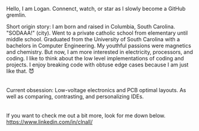 Hello, I am Logan. Connenct, watch, or star as I slowly become a GitHub gremlin.

Short origin story: I am born and raised in Columbia, South Carolina. "SODAAA!" (city). Went to a private catholic school from elementary until middle school. Graduated from the University of South Carolina with a bachelors in Computer Engineering. My youthful passions were magnetics and chemistry. But now, I am more interested in electricity, processors, and coding. I like to think about the low level implementations of coding and projects. I enjoy breaking code with obtuse edge cases because I am just like that. 😈
<br>
<br>
<br>
Current obsession: Low-voltage electronics and PCB optimal layouts. As well as comparing, contrasting, and personalizing IDEs.
<br>
<br>
<br>
If you want to check me out a bit more, look for me down below. <br>
https://www.linkedin.com/in/clnall/

<!---
Clnall/Clnall is a ✨ special ✨ repository because its `README.md` (this file) appears on your GitHub profile.
You can click the Preview link to take a look at your changes.
--->
